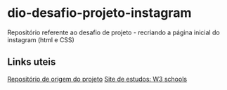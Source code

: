 # dio-desafio-projeto-instagram
Repositório referente ao desafio de projeto - recriando a página inicial do instagram (html e CSS)

## Links uteis 
[Repositório de origem do projeto](https://github.com/SpruceGabriela/instagram-dio.git)
[Site de estudos: W3 schools](https://www.w3schools.com/)
